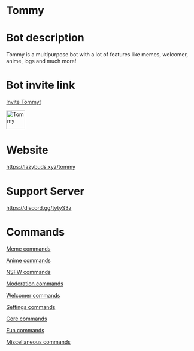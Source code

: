 # Tommy




# Bot description
Tommy is a multipurpose bot with a lot of features like memes, welcomer, anime, logs and much more!
# Bot invite link
<a href="https://discord.com/oauth2/authorize?client_id=697463492457922571&permissions=8&scope=bot"> Invite Tommy! </a>

<img src="https://cdn.discordapp.com/avatars/697463492457922571/a8e957ca238a77e6815c51695cecb2d3.webp?size=1024" alt="Tommy" style="width:50px;height:50px;">

# Website
https://lazybuds.xyz/tommy

# Support Server 
https://discord.gg/tytyS3z

# Commands 
<a href=""> Meme commands </a>

<a href=""> Anime commands </a>

<a href=""> NSFW commands </a>

<a href=""> Moderation commands </a>

<a href=""> Welcomer commands </a>

<a href=""> Settings commands </a>

<a href=""> Core commands </a>

<a href=""> Fun commands </a>

<a href=""> Miscellaneous commands </a>
